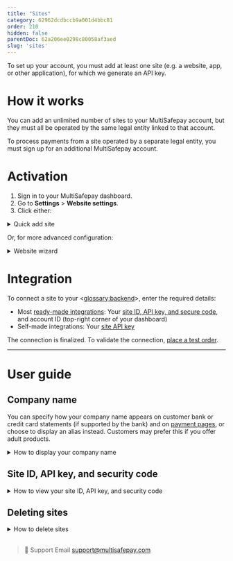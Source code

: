```yaml
---
title: "Sites"
category: 62962dcdbccb9a001d4bbc81
order: 210
hidden: false
parentDoc: 62a206ee0298c80058af3aed
slug: 'sites'
---
```


To set up your account, you must add at least one site (e.g. a website, app, or other application), for which we generate an API key. 

# How it works

You can add an unlimited number of sites to your MultiSafepay account, but they must all be operated by the same legal entity linked to that account.

To process payments from a site operated by a separate legal entity, you must sign up for an additional MultiSafepay account.

# Activation

1. Sign in to your MultiSafepay dashboard. 
2. Go to **Settings** > **Website settings**.
3. Click either:  
    
  <details id="quick-add-site">
  <summary>Quick add site</summary>
  <br>

  4. From the **Category** list, select what type of products or services your site sells.
  5. In the **Description** field, enter the site name.  
      **Note:** If relevant, this is displayed on MultiSafepay payment pages and the customer’s bank statement.
  6. In the **Base URL** field, add the site’s URL. This must be the URL where you receive payments.
  7. If you want to receive [status updates](/payment-statuses/) via webhook, in the **Notification URL** field, enter a URL for us to send them to.
  8. Click **Save**.

  </details> 

  Or, for more advanced configuration:

  <details id="website-wizard">
  <summary>Website wizard</summary>
  <br>

  1. Enter the site URL in the **Full website URL** field, or select it from the **Select existing site** list, and then click **Continue**.
  2. From the **Website platform** list, select your ecommerce platform.  
      You are prompted to install the MultiSafepay ready-made integration for your ecommerce platform in your site. 
  3. From the **Category** list, select the type of products and/or services you sell from this site, and then click **Continue**.
  4. If you want to receive [status updates](/about-payments/multisafepay-statuses/) via webhook, in the **Notification URL** field, enter a URL for us to send them to.
  5. In the **Description** field, enter your company name, and then click **Continue**.  
      **Note:** If relevant, this is displayed on MultiSafepay payment pages and the customer’s bank statement.  
      A template of your [payment page](/payment-pages/) is generated.
  6. Customize the template as required.  
      - To toggle the view of the payment page, click:
          - **List view** to see all payment methods in a list
          - **Detail view** to display one detailed box for entering payment details and collapse all other payment methods
          - **API view code** to view the code
      - To replace the MultiSafepay logo in the top-left corner, after completing the wizard, upload your own logo under **Settings** > **Payment page templates**.
      - To hide the MultiSafepay logo in the top-left corner, on the lefthand side under **Settings**, select the **Hide main logo** checkbox.
      - On the lefthand side, under **Header**, **Body**, **Container**, **Cart**, **Payment form**, and **Buttons**, you can change the color of the background, text, lines, and links in different parts of the payment page.
      - To clear your changes and start again, click **Reset style**.
  7. To set this payment page as your default template, select the **Set as default template** checkbox. 
  8. In the **Save template as** field, enter a name for this template.  

  Your account is now linked to your site. 

  </details>

# Integration

To connect a site to your <<glossary:backend>>, enter the required details: 

- Most [ready-made integrations](/integrations/ready-made): Your [site ID, API key, and secure code](#site-id-api-key-and-security-code), and account ID (top-right corner of your dashboard)  
- Self-made integrations: Your [site API key](#site-id-api-key-and-security-code)

The connection is finalized. To validate the connection, [place a test order](/integrations/testing/).
<br>

___

# User guide

## Company name
You can specify how your company name appears on customer bank or credit card statements (if supported by the bank) and on [payment pages](/payment-pages), or choose to display an alias instead. Customers may prefer this if you offer adult products.

<details id="how-to-display-company-name">
<summary>How to display your company name</summary>
<br>

To set how your company name displays, follow these steps:

1. Sign in to your [MultiSafepay dashboard](https://merchant.multisafepay.com).
2. Go to **Settings** > **Website settings**.
3. In the **Name** field, enter the name to display (maximum 35 characters).
4. Click **Save**.

</details>

## Site ID, API key, and security code

<details id="how-to-view-site-id-api-key-security-code">
<summary>How to view your site ID, API key, and security code</summary>
<br>

To view the site ID, API key, and secure code for a site:

1. Sign in to your [live](https://merchant.multisafepay.com) or [test](https://testmerchant.multisafepay.com) MultiSafepay dashboard.

2. Go to **Settings** > **Website settings**.

3. Click on the relevant site to view the **Website details** page.

</details>

## Deleting sites

<details id="how-to-delete-sites">
<summary>How to delete sites</summary>
<br>

To delete a site from your account, follow these steps:

1. Sign in to your MultiSafepay dashboard.
2. Go to **Settings** > **Website settings**.
3. For the site you want to delete, click the green **Enabled** button in the right most column.
4. In the **Disable payments** dialog, click **Delete**.

</details>
<br>

> 💬  Support
> Email <support@multisafepay.com>